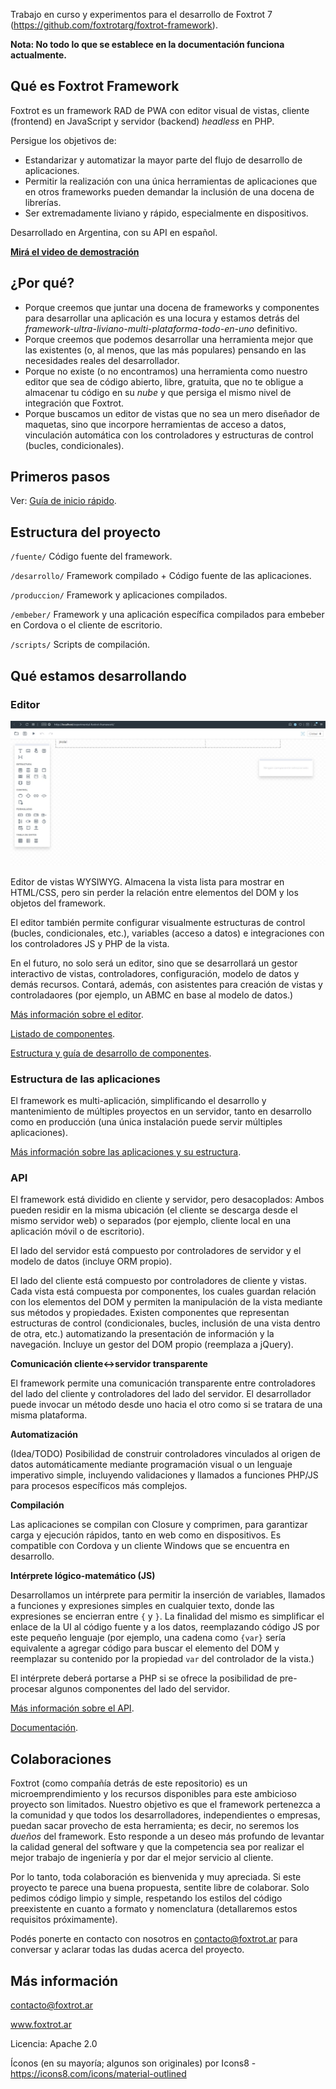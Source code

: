 Trabajo en curso y experimentos para el desarrollo de Foxtrot 7 (https://github.com/foxtrotarg/foxtrot-framework). 

**Nota: No todo lo que se establece en la documentación funciona actualmente.**

## Qué es Foxtrot Framework

Foxtrot es un framework RAD de PWA con editor visual de vistas, cliente (frontend) en JavaScript y servidor (backend) _headless_ en PHP.

Persigue los objetivos de:
- Estandarizar y automatizar la mayor parte del flujo de desarrollo de aplicaciones.
- Permitir la realización con una única herramientas de aplicaciones que en otros frameworks pueden demandar la inclusión de una docena de librerías.
- Ser extremadamente liviano y rápido, especialmente en dispositivos.

Desarrollado en Argentina, con su API en español.

**[Mirá el video de demostración](https://www.youtube.com/watch?v=JLUBElGI7Q4)**

## ¿Por qué?

- Porque creemos que juntar una docena de frameworks y componentes para desarrollar una aplicación es una locura y estamos detrás del _framework-ultra-liviano-multi-plataforma-todo-en-uno_ definitivo.
- Porque creemos que podemos desarrollar una herramienta mejor que las existentes (o, al menos, que las más populares) pensando en las necesidades reales del desarrollador.
- Porque no existe (o no encontramos) una herramienta como nuestro editor que sea de código abierto, libre, gratuita, que no te obligue a almacenar tu código en su _nube_ y que persiga el mismo nivel de integración que Foxtrot.
- Porque buscamos un editor de vistas que no sea un mero diseñador de maquetas, sino que incorpore herramientas de acceso a datos, vinculación automática con los controladores y estructuras de control (bucles, condicionales).

## Primeros pasos

Ver: [Guía de inicio rápido](documentacion/primeros-pasos.md).

## Estructura del proyecto

`/fuente/` Código fuente del framework.

`/desarrollo/` Framework compilado + Código fuente de las aplicaciones.

`/produccion/` Framework y aplicaciones compilados.

`/embeber/` Framework y una aplicación específica compilados para embeber en Cordova o el cliente de escritorio.

`/scripts/` Scripts de compilación.

## Qué estamos desarrollando

### Editor

![](documentacion/img/editor.jpg)

Editor de vistas WYSIWYG. Almacena la vista lista para mostrar en HTML/CSS, pero sin perder la relación entre elementos del DOM y los objetos del framework.

El editor también permite configurar visualmente estructuras de control (bucles, condicionales, etc.), variables (acceso a datos) e integraciones con los controladores JS y PHP de la vista.

En el futuro, no solo será un editor, sino que se desarrollará un gestor interactivo de vistas, controladores, configuración, modelo de datos y demás recursos. Contará, además, con asistentes para creación de vistas y controladaores (por ejemplo, un ABMC en base al modelo de datos.)

[Más información sobre el editor](documentacion/editor.md).

[Listado de componentes](documentacion/componentes.md).

[Estructura y guía de desarrollo de componentes](documentacion/componentes-estructura.md).

### Estructura de las aplicaciones

El framework es multi-aplicación, simplificando el desarrollo y mantenimiento de múltiples proyectos en un servidor, tanto en desarrollo como en producción (una única instalación puede servir múltiples aplicaciones).

[Más información sobre las aplicaciones y su estructura](documentacion/estructura.md).

### API

El framework está dividido en cliente y servidor, pero desacoplados: Ambos pueden residir en la misma ubicación (el cliente se descarga desde el mismo servidor web) o separados (por ejemplo, cliente local en una aplicación móvil o de escritorio).

El lado del servidor está compuesto por controladores de servidor y el modelo de datos (incluye ORM propio).

El lado del cliente está compuesto por controladores de cliente y vistas. Cada vista está compuesta por componentes, los cuales guardan relación con los elementos del DOM y permiten la manipulación de la vista mediante sus métodos y propiedades. Existen componentes que representan estructuras de control (condicionales, bucles, inclusión de una vista dentro de otra, etc.) automatizando la presentación de información y la navegación. Incluye un gestor del DOM propio (reemplaza a jQuery).

**Comunicación cliente<->servidor transparente**

El framework permite una comunicación transparente entre controladores del lado del cliente y controladores del lado del servidor. El desarrollador puede invocar un método desde uno hacia el otro como si se tratara de una misma plataforma.

**Automatización**

(Idea/TODO) Posibilidad de construir controladores vinculados al origen de datos automáticamente mediante programación visual o un lenguaje imperativo simple, incluyendo validaciones y llamados a funciones PHP/JS para procesos específicos más complejos.

**Compilación**

Las aplicaciones se compilan con Closure y comprimen, para garantizar carga y ejecución rápidos, tanto en web como en dispositivos. Es compatible con Cordova y un cliente Windows que se encuentra en desarrollo.

**Intérprete lógico-matemático (JS)**

Desarrollamos un intérprete para permitir la inserción de variables, llamados a funciones y expresiones simples en cualquier texto, donde las expresiones se encierran entre `{` y `}`. La finalidad del mismo es simplificar el enlace de la UI al código fuente y a los datos, reemplazando código JS por este pequeño lenguaje (por ejemplo, una cadena como `{var}` sería equivalente a agregar código para buscar el elemento del DOM y reemplazar su contenido por la propiedad `var` del controlador de la vista.)

El intérprete deberá portarse a PHP si se ofrece la posibilidad de pre-procesar algunos componentes del lado del servidor.

[Más información sobre el API](documentacion/api.md).

[Documentación](documentacion/api/indice.md).

## Colaboraciones

Foxtrot (como compañía detrás de este repositorio) es un microemprendimiento y los recursos disponibles para este ambicioso proyecto son limitados. Nuestro objetivo es que el framework pertenezca a la comunidad y que todos los desarrolladores, independientes o empresas, puedan sacar provecho de esta herramienta; es decir, no seremos los _dueños_ del framework. Esto responde a un deseo más profundo de levantar la calidad general del software y que la competencia sea por realizar el mejor trabajo de ingeniería y por dar el mejor servicio al cliente.

Por lo tanto, toda colaboración es bienvenida y muy apreciada. Si este proyecto te parece una buena propuesta, sentite libre de colaborar. Solo pedimos código limpio y simple, respetando los estilos del código preexistente en cuanto a formato y nomenclatura (detallaremos estos requisitos próximamente).

Podés ponerte en contacto con nosotros en contacto@foxtrot.ar para conversar y aclarar todas las dudas acerca del proyecto.

## Más información

contacto@foxtrot.ar

www.foxtrot.ar

Licencia: Apache 2.0

Íconos (en su mayoría; algunos son originales) por Icons8 - https://icons8.com/icons/material-outlined
